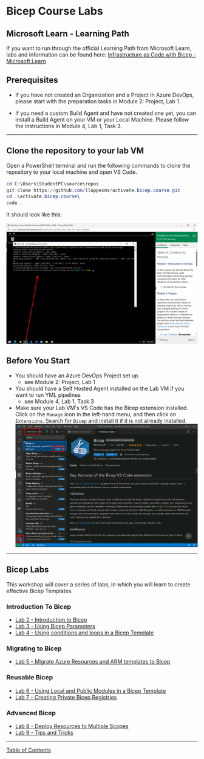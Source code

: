 # Bicep Course Labs

## Microsoft Learn - Learning Path

If you want to run through the official Learning Path from Microsoft Learn, labs and information can be found here: [Infrastructure as Code with Bicep - Microsoft Learn](MS_Learn_Intro_To_Bicep_Labs.md)

## Prerequisites

* If you have not created an Organization and a Project in Azure DevOps, please start with the preparation tasks in Module 2: Project, Lab 1.

* If you need a custom Build Agent and have not created one yet, you can install a Build Agent on your VM or your Local Machine.  Please follow the instructions in Module 4, Lab 1, Task 3.

---

## Clone the repository to your lab VM

Open a PowerShell terminal and run the following commands to clone the repository to your local machine and open VS Code.

```powershell
cd C:\Users\StudentPC\source\repos
git clone https://github.com/lluppesms/activate.bicep.course.git
cd .\activate.bicep.course\
code .
```

It should look like this:

![PowerShell Commands](../../img/CloneTheRepo.png)

## Before You Start

* You should have an Azure DevOps Project set up
  * see Module 2: Project, Lab 1
* You should have a Self Hosted Agent installed on the Lab VM if you want to run YML pipelines
  * see Module 4, Lab 1, Task 3
* Make sure your Lab VM's VS Code has the Bicep extension installed. Click on the `Manage` icon in the left-hand menu, and then click on `Extensions`. Search for `Bicep` and install it if it is not already installed.
![Bicep VS Code Extension](../../img/Bicep-VSCode-Extension.png)

---

## Bicep Labs

This workshop will cover a series of labs, in which you will learn to create effective Bicep Templates.

### Introduction To Bicep

* [Lab 2 - Introduction to Bicep](./02_Intro/readme.md)
* [Lab 3 - Using Bicep Parameters](./03_Parameters/readme.md)
* [Lab 4 - Using conditions and loops in a Bicep Template](./04_Conditions_and_Loops/readme.md)

### Migrating to Bicep

* [Lab 5 - Migrate Azure Resources and ARM templates to Bicep](./05_Migrate_to_Bicep/Lab01/readme.md)

### Reusable Bicep

* [Lab 6 - Using Local and Public Modules in a Bicep Template](./06_Modules/readme.md)
* [Lab 7 - Creating Private Bicep Registries](./07_Bicep_Registries/readme.md)

### Advanced Bicep

* [Lab 8 - Deploy Resources to Multiple Scopes](./Bicep_9_Deploy_Resource_Targets/readme.md)
* [Lab 9 - Tips and Tricks](./Bicep_10_Advanced_Bicep_Tips/readme.md)

<!-- * [Lab 99 - Publish Reusable Code with Template Specs](./archives/99_Bicep_Template_Specs/readme.md) -->
<!-- * [Lab 98 - CICD Pipelines](./archives/98_CICD_Pipelines/readme.md) -->

---

[Table of Contents](../../readme.md)
